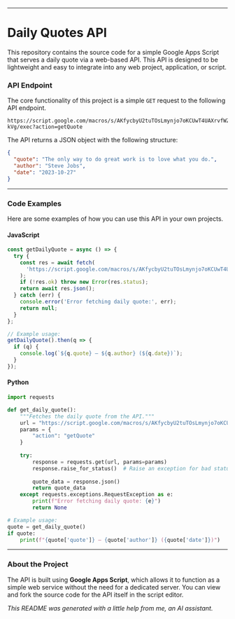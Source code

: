 -----

# Daily Quotes API

This repository contains the source code for a simple Google Apps Script that serves a daily quote via a web-based API. This API is designed to be lightweight and easy to integrate into any web project, application, or script.

### API Endpoint

The core functionality of this project is a simple `GET` request to the following API endpoint.

```
https://script.google.com/macros/s/AKfycbyU2tuTOsLmynjo7oKCUwT4UAXrvfWZSHgnLDqrtK_e1aY_1HyL2LeyBqn5VscEHL-kVg/exec?action=getQuote
```

The API returns a JSON object with the following structure:

```json
{
  "quote": "The only way to do great work is to love what you do.",
  "author": "Steve Jobs",
  "date": "2023-10-27"
}
```

-----

### Code Examples

Here are some examples of how you can use this API in your own projects.

#### JavaScript

```javascript
const getDailyQuote = async () => {
  try {
    const res = await fetch(
      'https://script.google.com/macros/s/AKfycbyU2tuTOsLmynjo7oKCUwT4UAXrvfWZSHgnLDqrtK_e1aY_1HyL2LeyBqn5VscEHL-kVg/exec?action=getQuote'
    );
    if (!res.ok) throw new Error(res.status);
    return await res.json();
  } catch (err) {
    console.error('Error fetching daily quote:', err);
    return null;
  }
};

// Example usage:
getDailyQuote().then(q => {
  if (q) {
    console.log(`${q.quote} — ${q.author} (${q.date})`);
  }
});
```

#### Python

```python
import requests

def get_daily_quote():
    """Fetches the daily quote from the API."""
    url = "https://script.google.com/macros/s/AKfycbyU2tuTOsLmynjo7oKCUwT4UAXrvfWZSHgnLDqrtK_e1aY_1HyL2LeyBqn5VscEHL-kVg/exec"
    params = {
        "action": "getQuote"
    }
    
    try:
        response = requests.get(url, params=params)
        response.raise_for_status()  # Raise an exception for bad status codes
        
        quote_data = response.json()
        return quote_data
    except requests.exceptions.RequestException as e:
        print(f"Error fetching daily quote: {e}")
        return None

# Example usage:
quote = get_daily_quote()
if quote:
    print(f"{quote['quote']} — {quote['author']} ({quote['date']})")
```

-----

### About the Project

The API is built using **Google Apps Script**, which allows it to function as a simple web service without the need for a dedicated server. You can view and fork the source code for the API itself in the script editor.

*This README was generated with a little help from me, an AI assistant.*
